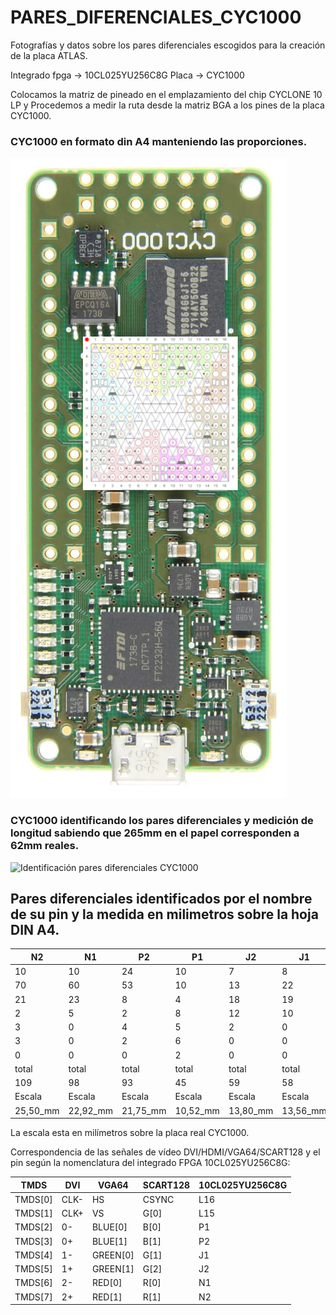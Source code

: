 # PARES_DIFERENCIALES_CYC1000
Fotografías y datos sobre los pares diferenciales escogidos para la creación de la placa ATLAS.

Integrado fpga -> 10CL025YU256C8G
Placa -> CYC1000

Colocamos la matriz de pineado en el emplazamiento del chip CYCLONE 10 LP y Procedemos a medir la ruta desde la matriz BGA a los pines de la placa CYC1000.

### CYC1000 en formato din A4 manteniendo las proporciones.
![CYC1000 en formato din A4](https://github.com/AtlasFPGA/PARES_DIFERENCIALES_CYC1000/blob/main/FOTOS/FOTO_ALTA_RESOLUCION_CYC1000_PINEADO.png)

### CYC1000 identificando los pares diferenciales y medición de longitud sabiendo que 265mm en el papel corresponden a 62mm reales.
![Identificación pares diferenciales CYC1000](https://github.com/AtlasFPGA/PARES_DIFERENCIALES_CYC1000/blob/main/FOTOS/P1040085.JPG)


## Pares diferenciales identificados por el nombre de su pin y la medida en milimetros sobre la hoja DIN A4.


| N2 | N1 | P2 | P1 | J2 | J1 | L15 | L16 |
| ----- | ---- |----- | ---- | ----- | ---- |----- | ---- |
| 10 | 10 | 24 | 10 | 7 | 8 | 7 | 7 |
| 70 | 60 | 53 | 10 | 13 | 22 | 39 | 48 |
| 21 | 23 | 8 | 4 | 18 | 19 | 8 | 7  |
| 2 | 5 | 2 | 8 | 12 | 10 | 0 | 3 |
| 3 | 0 | 4 | 5 | 2 | 0 | 0 | 0 |
| 3 | 0 | 2 | 6 | 0 | 0 | 0 | 0 |
| 0 | 0 | 0 | 2 | 0 | 0 | 0 | 0 |
| total | total | total | total | total | total | total | total |
| 109 | 98 | 93 | 45 | 59 | 58 | 54 | 65|
| Escala | Escala | Escala | Escala | Escala | Escala | Escala | Escala |
| 25,50_mm | 22,92_mm | 21,75_mm| 10,52_mm | 13,80_mm | 13,56_mm | 12,63_mm | 15,20_mm |

La escala esta en milímetros sobre la placa real CYC1000.

Correspondencia de las señales de vídeo DVI/HDMI/VGA64/SCART128 y el pin según la nomenclatura del integrado FPGA 10CL025YU256C8G:

| TMDS | DVI | VGA64 | SCART128 | 10CL025YU256C8G |
| ----- | ---- |----- | ---- | ----- |
| TMDS[0] | CLK- | HS | CSYNC| L16 |
| TMDS[1] | CLK+ | VS | G[0] | L15 |
| TMDS[2] | 0- | BLUE[0] | B[0] | P1 |
| TMDS[3] | 0+ | BLUE[1] | B[1] | P2 |
| TMDS[4] | 1- | GREEN[0] | G[1] | J1 |
| TMDS[5] | 1+ | GREEN[1] | G[2] | J2 |
| TMDS[6] | 2- | RED[0] | R[0] | N1 |
| TMDS[7] | 2+ | RED[1] | R[1] | N2 |
